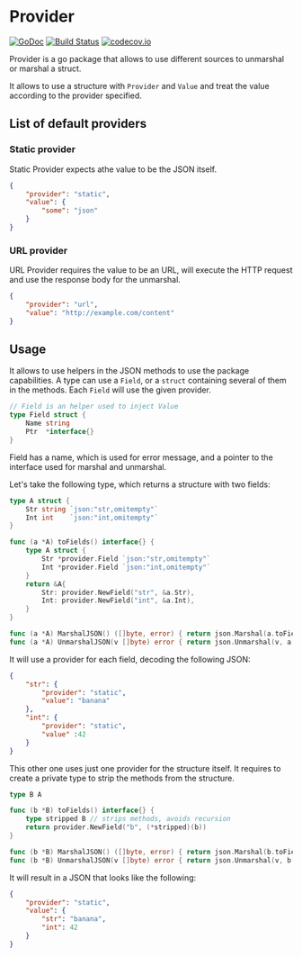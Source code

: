 # Provider

[![GoDoc](https://godoc.org/klaidliadon.dev/provider?status.svg)](https://godoc.org/klaidliadon.dev/provider)
[![Build Status](https://travis-ci.org/klaidliadon/provider.svg?branch=master)](https://travis-ci.org/klaidliadon/provider) 
[![codecov.io](http://codecov.io/github/klaidliadon/provider/coverage.svg?branch=master)](http://codecov.io/github/klaidliadon/provider?branch=master)

Provider is a go package that allows to use different sources to unmarshal or marshal a struct.

It allows to use a structure with `Provider` and `Value` and treat the value according to the provider specified.

## List of default providers

### Static provider

Static Provider expects athe value to be the JSON itself.

```json
{
    "provider": "static",
    "value": {
        "some": "json"
    }
}
```

### URL provider

URL Provider requires the value to be an URL, will execute the HTTP request and use the response body for the unmarshal.

```json
{
    "provider": "url",
    "value": "http://example.com/content"
}
```

## Usage

It allows to use helpers in the JSON methods to use the package capabilities. 
A type can use a `Field`, or a `struct` containing several of them in the methods.
Each `Field` will use the given provider.

```go
// Field is an helper used to inject Value
type Field struct {
    Name string
	Ptr  *interface{}
}
```

Field has a name, which is used for error message, and a pointer to the interface used for marshal and unmarshal.

Let's take the following type, which returns a structure with two fields:

```go
type A struct {
	Str string `json:"str,omitempty"`
	Int int    `json:"int,omitempty"`
}

func (a *A) toFields() interface{} {
	type A struct {
		Str *provider.Field `json:"str,omitempty"`
		Int *provider.Field `json:"int,omitempty"`
	}
	return &A{
		Str: provider.NewField("str", &a.Str),
		Int: provider.NewField("int", &a.Int),
	}
}

func (a *A) MarshalJSON() ([]byte, error) { return json.Marshal(a.toFields()) }
func (a *A) UnmarshalJSON(v []byte) error { return json.Unmarshal(v, a.toFields()) }
```

It will use a provider for each field, decoding the following JSON:

```json
{
    "str": {
        "provider": "static",
        "value": "banana"
    },
    "int": {
        "provider": "static",
        "value" :42
    }
}
```

This other one uses just one provider for the structure itself. It requires to create a private type to strip the methods from the structure.

```go
type B A

func (b *B) toFields() interface{} {
	type stripped B // strips methods, avoids recursion
	return provider.NewField("b", (*stripped)(b))
}

func (b *B) MarshalJSON() ([]byte, error) { return json.Marshal(b.toFields()) }
func (b *B) UnmarshalJSON(v []byte) error { return json.Unmarshal(v, b.toFields()) }
```

It will result in a JSON that looks like the following:

```json
{
    "provider": "static",
    "value": {
        "str": "banana",
        "int": 42
    }
}
```